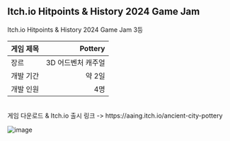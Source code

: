 ## Itch.io Hitpoints & History 2024 Game Jam
Itch.io Hitpoints & History 2024 Game Jam 3등 <br>

| 게임 제목  | Pottery |
| ------------- | -------------: |
| 장르  | 3D 어드벤처 캐주얼 |
| 개발 기간  | 약 2일 |
| 개발 인원  | 4명  |
<br>
게임 다운로드 & Itch.io 출시 링크 -> https://aaing.itch.io/ancient-city-pottery


![image](https://github.com/dkdkdsa/Ancient-City-Pottery/assets/98935315/13226fe2-4a4b-4e1c-849f-058ab6a56c7b)
